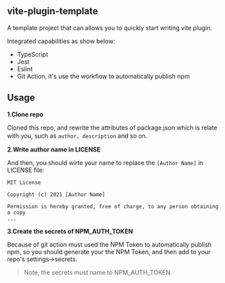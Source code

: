 ## vite-plugin-template

A template project that can allows you to quickly start writing vite plugin.

Integrated capabilities as show below:

- TypeScript
- Jest
- Eslint
- Git Action, it's use the workflow to automatically publish npm

## Usage

**1.Clone repo**

Cloned this repo, and rewrite the attributes of package.json which is relate with you, such as `author`、`description` and so on.


**2.Write author name in LICENSE**

And then, you should wirte your name to replace the `[Author Name]` in LICENSE file:

```
MIT License

Copyright (c) 2021 [Author Name]

Permission is hereby granted, free of charge, to any person obtaining a copy
...
```

**3.Create the secrets of NPM_AUTH_TOKEN**

Because of git action must used the NPM Token to automatically publish npm, so you should generate your the NPM Token, and then add to your repo's settings->secrets.

>Note, the secrets must name to NPM_AUTH_TOKEN.

